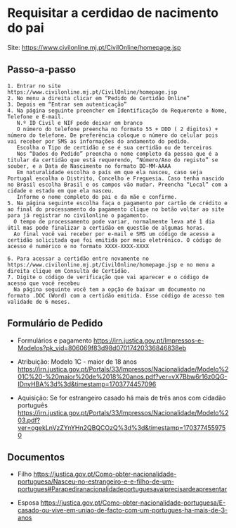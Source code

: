 # Requisitar a cerdidao de nacimento do pai

Site: https://www.civilonline.mj.pt/CivilOnline/homepage.jsp

## Passo-a-passo
```
1. Entrar no site https://www.civilonline.mj.pt/CivilOnline/homepage.jsp
2. No menu a direita clicar em “Pedido de Certidão Online”
3. Depois em “Entrar sem autenticação”
4. Na página seguinte preencher em Identificação do Requerente o Nome, Telefone e E-mail.
   N.º ID Civil e NIF pode deixar em branco
   O número do telefone preencha no formato 55 + DDD ( 2 digitos) + número do telefone. De preferência coloque o número do celular pois vai receber por SMS as informações do andamento do pedido.
   Escolha o Tipo de certidão e se é sua certidão ou de terceiros
   Nos “Dados do Pedido” preencha o nome completo da pessoa que é a titular da certidão que está requerendo, “Número/Ano do registo” se souber, e a Data de Nascimento no formato DD-MM-AAAA
   Em naturalidade escolha o país em que ela nasceu, caso seja Portugal escolha o Distrito, Concelho e Freguesia. Caso tenha nascido no Brasil escolha Brasil e os campos vão mudar. Preencha “Local” com a cidade e estado em que ela nasceu.
   Informe o nome completo do pai e da mãe e confirme.
5. Na página seguinte escolha faça o pagamento por cartão de crédito e ao final do processamento do pagamento clique no botão voltar ao site para já registrar no civilonline o pagamento.
  O tempo de processamento pode variar, normalmente leva até 1 dia útil mas pode finalizar a certidão em questão de algumas horas.
  Ao final você vai receber por e-mail e SMS um código de acesso a certidão solicitada que foi emitida por meio eletrônico. O código de acesso é numérico e no formato XXXX-XXXX-XXXX

6. Para acessar a certidão entre novamente no https://www.civilonline.mj.pt/CivilOnline/homepage.jsp e no menu a direita clique em Consulta de Certidão.
7. Digite o código de verificação que vai aparecer e o código de acesso que você recebeu
  Na página seguinte você tem a opção de baixar um documento no formato .DOC (Word) com a certidão emitida. Esse código de acesso tem validade de 6 meses.
```

## Formulário de Pedido

- Formulários e pagamento
https://irn.justica.gov.pt/Impressos-e-Modelos?pk_vid=806069f83d98d07017420336846838eb

- Atribuição: Modelo 1C - maior de 18 anos
https://irn.justica.gov.pt/Portals/33/Impressos/Nacionalidade/Modelo%201C%20-%20maior%20de%2018%20anos.pdf?ver=vX7Bbw6r16z0QG-IDnyHBA%3d%3d&timestamp=1703774457096

- Aquisição: Se for estrangeiro casado há mais de três anos com cidadão português
https://irn.justica.gov.pt/Portals/33/Impressos/Nacionalidade/Modelo%203.pdf?ver=ogekLnVzZYnYHn2QBQCOzQ%3d%3d&timestamp=1703774559750


## Documentos

- Filho
https://justica.gov.pt/Como-obter-nacionalidade-portuguesa/Nasceu-no-estrangeiro-e-e-filho-de-um-portugues#Parapediranacionalidadeportuguesavaiprecisardeapresentar

- Esposa
https://justica.gov.pt/Como-obter-nacionalidade-portuguesa/E-casado-ou-vive-em-uniao-de-facto-com-um-portugues-ha-mais-de-3-anos
